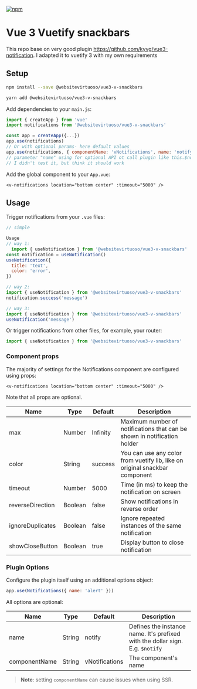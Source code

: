 [![npm](https://img.shields.io/npm/dm/@kyvg/vue3-notification)](https://www.npmjs.com/package/@kyvg/vue3-notification)

# Vue 3 Vuetify snackbars

This repo base on very good plugin https://github.com/kyvg/vue3-notification. I adapted it to vuetify 3 with my own requirements

## Setup

```bash
npm install --save @websitevirtuoso/vue3-v-snackbars

yarn add @websitevirtuoso/vue3-v-snackbars
```

Add dependencies to your `main.js`:

```javascript
import { createApp } from 'vue'
import notifications from '@websitevirtuoso/vue3-v-snackbars'

const app = createApp({...})
app.use(notifications)
// Or with optional params- here default values
app.use(notifications, { componentName: 'vNotifications', name: 'notify'})
// parameter "name" using for optional API ot call plugin like this.$notify()
// I didn't test it, but think it should work
```

Add the global component to your `App.vue`:

```vue
<v-notifications location="bottom center" :timeout="5000" />
```

## Usage

Trigger notifications from your `.vue` files:

```javascript
// simple

Usage 
// way 1:
  import { useNotification } from '@websitevirtuoso/vue3-v-snackbars'
const notification = useNotification()
useNotification({
  title: 'text',
  color: 'error',
})

// way 2:
import { useNotification } from '@websitevirtuoso/vue3-v-snackbars'
notification.success('message')

// way 3:
import { useNotification } from '@websitevirtuoso/vue3-v-snackbars'
useNotification('message')
```

Or trigger notifications from other files, for example, your router:

```javascript
import { useNotification } from '@websitevirtuoso/vue3-v-snackbars'
```
### Component props

The majority of settings for the Notifications component are configured using props:

```vue
<v-notifications location="bottom center" :timeout="5000" />
```

Note that all props are optional.

| Name             | Type    | Default  | Description                                                                 |
|------------------|---------|----------|-----------------------------------------------------------------------------|
| max              | Number  | Infinity | Maximum number of notifications that can be shown in notification holder    | 
| color            | String  | success  | You can use any color from vuetify lib, like on original snackbar component | 
| timeout          | Number  | 5000     | Time (in ms) to keep the notification on screen                             |
| reverseDirection | Boolean | false    | Show notifications in reverse order                                         |
| ignoreDuplicates | Boolean | false    | Ignore repeated instances of the same notification                          |
| showCloseButton  | Boolean | true     | Display button to close notification                                        |

### Plugin Options

Configure the plugin itself using an additional options object:

```js
app.use(Notifications({ name: 'alert' }))
```

All options are optional:

| Name          | Type    | Default        | Description                                                                   |
|---------------|---------|----------------|-------------------------------------------------------------------------------|
| name          | String  | notify         | Defines the instance name. It's prefixed with the dollar sign. E.g. `$notify` |
| componentName | String  | vNotifications | The component's name                                                          |

> **Note**: setting `componentName` can cause issues when using SSR.
